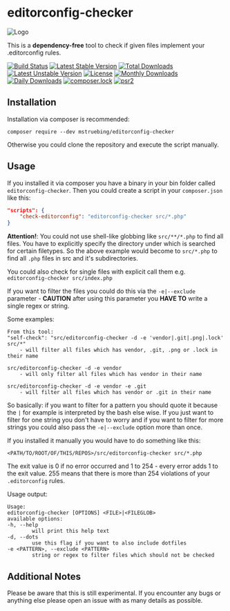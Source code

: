 # editorconfig-checker

![Logo](https://raw.githubusercontent.com/mstruebing/editorconfig-checker/master/Docs/logo.png "Logo")

This is a __dependency-free__ tool to check if given files implement your .editorconfig rules.

[![Build Status](https://travis-ci.org/mstruebing/editorconfig-checker.svg?branch=master)](https://travis-ci.org/mstruebing/editorconfig-checker)
[![Latest Stable Version](https://poser.pugx.org/mstruebing/editorconfig-checker/v/stable)](https://packagist.org/packages/mstruebing/editorconfig-checker)
[![Total Downloads](https://poser.pugx.org/mstruebing/editorconfig-checker/downloads)](https://packagist.org/packages/mstruebing/editorconfig-checker)
[![Latest Unstable Version](https://poser.pugx.org/mstruebing/editorconfig-checker/v/unstable)](https://packagist.org/packages/mstruebing/editorconfig-checker)
[![License](https://poser.pugx.org/mstruebing/editorconfig-checker/license)](https://packagist.org/packages/mstruebing/editorconfig-checker)
[![Monthly Downloads](https://poser.pugx.org/mstruebing/editorconfig-checker/d/monthly)](https://packagist.org/packages/mstruebing/editorconfig-checker)
[![Daily Downloads](https://poser.pugx.org/mstruebing/editorconfig-checker/d/daily)](https://packagist.org/packages/mstruebing/editorconfig-checker)
[![composer.lock](https://poser.pugx.org/mstruebing/editorconfig-checker/composerlock)](https://packagist.org/packages/mstruebing/editorconfig-checker)
[![psr2](https://img.shields.io/badge/cs-PSR--2-yellow.svg)](https://github.com/php-fig/fig-standards/blob/master/accepted/PSR-2-coding-style-guide.md)

## Installation

Installation via composer is recommended:

```
composer require --dev mstruebing/editorconfig-checker
```

Otherwise you could clone the repository and execute the script manually.

## Usage

If you installed it via composer you have a binary in your bin folder called `editorconfig-checker`.
Then you could create a script in your `composer.json` like this:

```json
"scripts": {
    "check-editorconfig": "editorconfig-checker src/*.php"
}
```

__Attention!__: You could not use shell-like globbing like `src/**/*.php` to find all files.
You have to explicitly specify the directory under which is searched for certain filetypes.
So the above example would become to `src/*.php` to find all `.php` files in src and it's subdirectories.

You could also check for single files with explicit call them e.g. `editorconfig-checker src/index.php`

If you want to filter the files you could do this via the `-e|--exclude` parameter - __CAUTION__ after using this parameter you __HAVE TO__ write a single
regex or string.

Some examples:
```
From this tool:
"self-check": "src/editorconfig-checker -d -e 'vendor|.git|.png|.lock' src/*"
    - will filter all files which has vendor, .git, .png or .lock in their name

src/editorconfig-checker -d -e vendor
    - will only filter all files which has vendor in their name

src/editorconfig-checker -d -e vendor -e .git
    - will filter all files which has vendor or .git in their name
```

So basically: if you want to filter for a pattern you should quote it because the `|` for example is interpreted by the bash else wise.
If you just want to filter for one string you don't have to worry and if you want to filter for more strings you could also pass the `-e|--exclude` option more than once.

If you installed it manually you would have to do something like this:

```
<PATH/TO/ROOT/OF/THIS/REPOS>/src/editorconfig-checker src/*.php
```

The exit value is 0 if no error occurred and 1 to 254 - every error adds 1 to the exit value.
255 means that there is more than 254 violations of your `.editorconfig` rules.

Usage output:
```
Usage:
editorconfig-checker [OPTIONS] <FILE>|<FILEGLOB>
available options:
-h, --help
        will print this help text
-d, --dots
        use this flag if you want to also include dotfiles
-e <PATTERN>, --exclude <PATTERN>
        string or regex to filter files which should not be checked

```

## Additional Notes

Please be aware that this is still experimental.
If you encounter any bugs or anything else please open an issue with as many details as possible.

